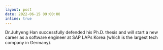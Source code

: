 ```yaml
---
layout: post
date: 2022-06-15 09:00:00
inline: true
---
```


Dr.Juhyeng Han successfully defended his Ph.D. thesis and will start a new career as a software engineer at SAP LAPs Korea (which is the largest tech company in Germany). 
